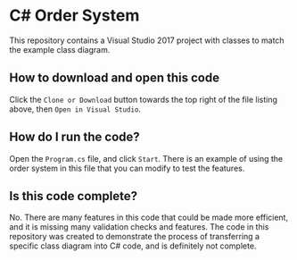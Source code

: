 # C# Order System
This repository contains a Visual Studio 2017 project with classes to match the example class diagram.

## How to download and open this code
Click the `Clone or Download` button towards the top right of the file listing above, then `Open in Visual Studio`.

## How do I run the code?
Open the `Program.cs` file, and click `Start`. There is an example of using the order system in this file that you can modify to test the features.

## Is this code complete?
No. There are many features in this code that could be made more efficient, and it is missing many validation checks and features. The code in this repository was created to demonstrate the process of transferring a specific class diagram into C# code, and is definitely not complete.
